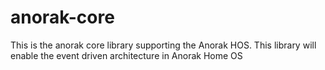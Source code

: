 # anorak-core
This is the anorak core library supporting the Anorak HOS. This library will enable the event driven architecture in Anorak Home OS
